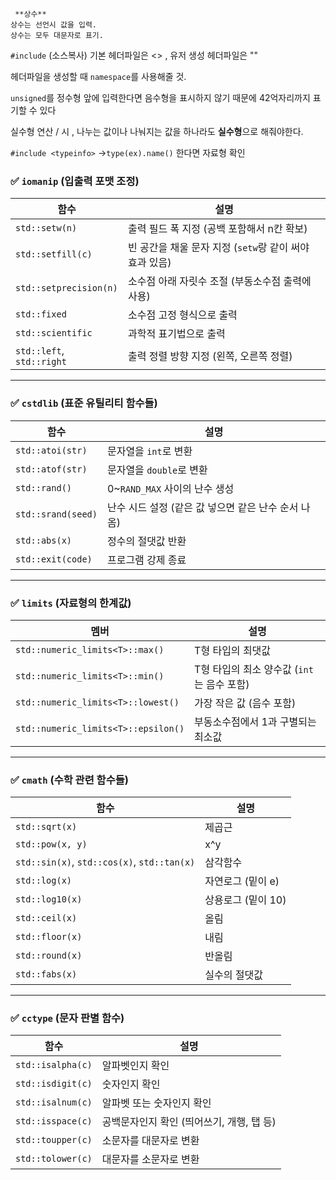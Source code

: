      **상수**
	상수는 선언시 값을 입력.
	상수는 모두 대문자로 표기.

`#include` (소스복사)
	기본 헤더파일은 <> , 유저 생성 헤더파일은 ""

헤더파일을 생성할 때 `namespace`를 사용해줄 것.

`unsigned`를 정수형 앞에 입력한다면 음수형을 표시하지 않기 때문에 42억자리까지 표기할 수 있다

실수형 연산 / 시 , 나누는 값이나 나눠지는 값을 하나라도 **실수형**으로 해줘야한다.

`#include <typeinfo>` ->`type(ex).name()` 한다면 자료형 확인
### ✅ `iomanip` (입출력 포맷 조정)

| 함수 | 설명 |
|------|------|
| `std::setw(n)` | 출력 필드 폭 지정 (공백 포함해서 n칸 확보) |
| `std::setfill(c)` | 빈 공간을 채울 문자 지정 (`setw`랑 같이 써야 효과 있음) |
| `std::setprecision(n)` | 소수점 아래 자릿수 조절 (부동소수점 출력에 사용) |
| `std::fixed` | 소수점 고정 형식으로 출력 |
| `std::scientific` | 과학적 표기법으로 출력 |
| `std::left`, `std::right` | 출력 정렬 방향 지정 (왼쪽, 오른쪽 정렬) |

---

### ✅ `cstdlib` (표준 유틸리티 함수들)

| 함수 | 설명 |
|------|------|
| `std::atoi(str)` | 문자열을 `int`로 변환 |
| `std::atof(str)` | 문자열을 `double`로 변환 |
| `std::rand()` | 0~`RAND_MAX` 사이의 난수 생성 |
| `std::srand(seed)` | 난수 시드 설정 (같은 값 넣으면 같은 난수 순서 나옴) |
| `std::abs(x)` | 정수의 절댓값 반환 |
| `std::exit(code)` | 프로그램 강제 종료 |

---

### ✅ `limits` (자료형의 한계값)

| 멤버 | 설명 |
|------|------|
| `std::numeric_limits<T>::max()` | T형 타입의 최댓값 |
| `std::numeric_limits<T>::min()` | T형 타입의 최소 양수값 (`int`는 음수 포함) |
| `std::numeric_limits<T>::lowest()` | 가장 작은 값 (음수 포함) |
| `std::numeric_limits<T>::epsilon()` | 부동소수점에서 1과 구별되는 최소값 |

---

### ✅ `cmath` (수학 관련 함수들)

| 함수 | 설명 |
|------|------|
| `std::sqrt(x)` | 제곱근 |
| `std::pow(x, y)` | x^y |
| `std::sin(x)`, `std::cos(x)`, `std::tan(x)` | 삼각함수 |
| `std::log(x)` | 자연로그 (밑이 e) |
| `std::log10(x)` | 상용로그 (밑이 10) |
| `std::ceil(x)` | 올림 |
| `std::floor(x)` | 내림 |
| `std::round(x)` | 반올림 |
| `std::fabs(x)` | 실수의 절댓값 |

---

### ✅ `cctype` (문자 판별 함수)

| 함수 | 설명 |
|------|------|
| `std::isalpha(c)` | 알파벳인지 확인 |
| `std::isdigit(c)` | 숫자인지 확인 |
| `std::isalnum(c)` | 알파벳 또는 숫자인지 확인 |
| `std::isspace(c)` | 공백문자인지 확인 (띄어쓰기, 개행, 탭 등) |
| `std::toupper(c)` | 소문자를 대문자로 변환 |
| `std::tolower(c)` | 대문자를 소문자로 변환 |